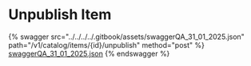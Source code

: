 # Unpublish Item

{% swagger src="../../../../.gitbook/assets/swaggerQA_31_01_2025.json" path="/v1/catalog/items/{id}/unpublish" method="post" %}
[swaggerQA_31_01_2025.json](../../../../.gitbook/assets/swaggerQA_31_01_2025.json)
{% endswagger %}
